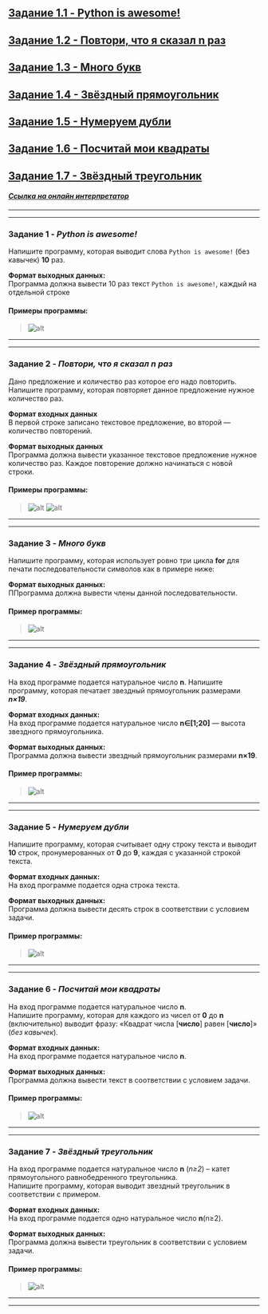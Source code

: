 ## [Задание 1.1 - Python is awesome!](#task_1)
## [Задание 1.2 - Повтори, что я сказал n раз](#task_2)
## [Задание 1.3 - Много букв](#task_3)
## [Задание 1.4 - Звёздный прямоугольник](#task_4)
## [Задание 1.5 - Нумеруем дубли](#task_5)
## [Задание 1.6 - Посчитай мои квадраты](#task_6)
## [Задание 1.7 - Звёздный треугольник](#task_7)


#### [_Ссылка на онлайн интерпретатор_](https://www.online-python.com/)
_________________________________________
_________________________________________

### Задание 1 - _Python is awesome!_ <a name="task_1"></a>
Напишите программу, которая выводит слова `Python is awesome!` (без кавычек) **10** раз.

**Формат выходных данных:**  
Программа должна вывести 10 раз текст `Python is awesome!`, каждый на отдельной строке


#### Примеры программы:
> ![alt](images/task_1_1a.png)

_________________________________________
_________________________________________
### Задание 2 - _Повтори, что я сказал n раз_<a name="task_2"></a>
Дано предложение и количество раз которое его надо повторить. Напишите программу, 
которая повторяет данное предложение нужное количество раз.


**Формат входных данных**  
В первой строке записано текстовое предложение, 
во второй — количество повторений.

**Формат выходных данных**  
Программа должна вывести указанное текстовое предложение нужное количество раз. 
Каждое повторение должно начинаться с новой строки.

#### Примеры программы:
> ![alt](images/task_1_2a.png)
> ![alt](images/task_1_2b.png)
_________________________________________
_________________________________________
### Задание 3 - _Много букв_<a name="task_3"></a>
Напишите программу, которая использует ровно три цикла **for** для печати 
последовательности символов как в примере ниже:

**Формат выходных данных:**  
ППрограмма должна вывести члены данной последовательности.

#### Пример программы:
> ![alt](images/task_1_3a.png)

_________________________________________
_________________________________________
### Задание 4 - _Звёздный прямоугольник_<a name="task_4"></a>
На вход программе подается натуральное число **n**. 
Напишите программу, которая печатает звездный прямоугольник размерами **_n×19_**.


**Формат входных данных:**  
На вход программе подается натуральное число **n∈[1;20]** — высота звездного прямоугольника.

**Формат выходных данных:**  
Программа должна вывести звездный прямоугольник размерами **n×19**.


#### Пример программы:
> ![alt](images/task_1_4a.png)

_________________________________________
_________________________________________
### Задание 5 - _Нумеруем дубли_<a name="task_5"></a>
Напишите программу, которая считывает одну строку текста и выводит **10** строк, 
пронумерованных от **0** до **9**, каждая с указанной строкой текста.


**Формат входных данных:**  
На вход программе подается одна строка текста.

**Формат выходных данных:**  
Программа должна вывести десять строк в соответствии с условием задачи.


#### Пример программы:
> ![alt](images/task_1_5a.png)

_________________________________________
_________________________________________
### Задание 6 - _Посчитай мои квадраты_<a name="task_6"></a>
На вход программе подается натуральное число **n**.  
Напишите программу, которая для каждого из чисел от **0** до **n** (включительно) выводит фразу: 
«Квадрат числа [**число**] равен [**число**]» (_без кавычек_).


**Формат входных данных:**  
На вход программе подается натуральное число **n**.

**Формат выходных данных:**  
Программа должна вывести текст в соответствии с условием задачи.


#### Пример программы:
> ![alt](images/task_1_6a.png)

_________________________________________
_________________________________________
### Задание 7 - _Звёздный треугольник_<a name="task_7"></a>
На вход программе подается натуральное число **n** (_n≥2_) – катет прямоугольного равнобедренного треугольника.  
Напишите программу, которая выводит звездный треугольник в соответствии с примером.


**Формат входных данных:**  
На вход программе подается одно натуральное число **n**(n≥2).

**Формат выходных данных:**  
Программа должна вывести треугольник в соответствии с условием задачи.


#### Пример программы:
> ![alt](images/task_1_7a.png)

_________________________________________
_________________________________________